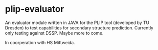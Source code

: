 # plip-evaluator

An evaluator module written in JAVA for the PLIP tool (developed by TU Dresden) to test capabilities for secondary structure prediction.
Currently only testing against DSSP. Maybe more to come.

In coorperation with HS Mittweida.
